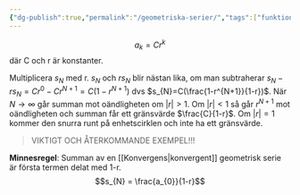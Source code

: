```yaml
---
{"dg-publish":true,"permalink":"/geometriska-serier/","tags":["funktionsteori"]}
---
```


$$a_{k}=Cr^{k}$$där C och r är konstanter. 

Multiplicera $s_N$ med r. $s_{N}$ och $rs_{N}$ blir nästan lika, om man subtraherar $s_N-rs_{N}=Cr^{0}-Cr^{N+1}=C(1-r^{N+1})$ dvs $s_{N}=C(\frac{1-r^{N+1}}{1-r})$. När $N\rightarrow\infty$ går summan mot oändligheten om $|r|>1$. Om $|r|<1$ så går $r^{N+1}$ mot oändligheten och summan får ett gränsvärde $\frac{C}{1-r}$. Om $|r|=1$ kommer den snurra runt på enhetscirklen och inte ha ett gränsvärde.

> VIKTIGT OCH ÅTERKOMMANDE EXEMPEL!!!

**Minnesregel**: Summan av en [[Konvergens\|konvergent]] geometrisk serie är första termen delat med 1-r. 
$$s_{N} = \frac{a_{0}}{1-r}$$
